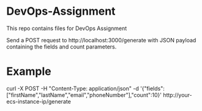 # DevOps-Assignment
This repo contains files for DevOps Assignment

Send a POST request to http://localhost:3000/generate with JSON payload containing the fields and count parameters.

# Example

curl -X POST -H "Content-Type: application/json" -d '{"fields":["firstName","lastName","email","phoneNumber"],"count":10}' http://your-ecs-instance-ip/generate
